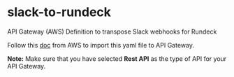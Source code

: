 # slack-to-rundeck
API Gateway (AWS) Definition to transpose Slack webhooks for Rundeck

Follow this [doc](https://docs.aws.amazon.com/apigateway/latest/developerguide/import-export-api-endpoints.html) from AWS to import this yaml file to API Gateway.

**Note:** Make sure that you have selected **Rest API** as the type of API for your API Gateway.
